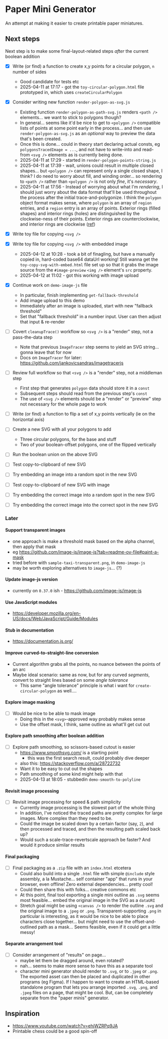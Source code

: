 # Paper Mini Generator

An attempt at making it easier to create printable paper miniatures.

## Next steps

Next step is to make some final-layout-related steps _after_ the current boolean addition

- [x] Write (or find) a function to create x,y points for a circular polygon, `n` number of sides
  - Good candidate for tests etc
  - 2025-04-11 at 17:17 - got the `toy-circular-polygon.html` file prototyped in, which uses `createCircularPolygon`

- [x] Consider writing new function `render-polygon-as-svg.js`
  - Existing function `render-polygon-as-path-svg.js` renders `<path />` elements... we want to stick to polygons though?
  - In general... seems like it'd be nice to get to `<polygon />` compatible lists of points at some point early in the process... and then use `render-polygon-as-svg.js` as an _optional_ way to preview the data that's been created.
  - Once this is done... could in theory start declaring actual consts, eg `polygonsTracedImage = ...`, and not have to write-into and read-from `<svg />` elements as is currently being done.
  - 2025-04-11 at 17:29 - started in `render-polygon-points-string.js`
  - 2025-04-11 at 17:39 - wait, unions could result in multiple closed shapes... but `<polygon />` can represent only a single closed shape, I think? I do need to worry about fill, and winding order... so rendering to `<path />` rather than `<polygon />` is not only _fine_, it's _necessary_.
  - 2025-04-11 at 17:56 - Instead of worrying about what I'm _rendering_, I should just worry about the data format that'll be used throughout the process after the initial trace-and-polygonize. I think the `polygon` object format makes sense, where `polygon` is an array of `region` entries, and a `region` entry is an array of points. Exterior rings (filled shapes) and interior rings (holes) are distinguished by the clockwise-ness of their points. Exterior rings are counterclockwise, and interior rings are clockwise ([ref](https://datatracker.ietf.org/doc/html/rfc7946#section-3.1.6))

- [x] Write toy file for copying `<svg />`
- [x] Write toy file for copying `<svg />` with embedded image
  - 2025-04-12 at 10:28 - took a bit of finagling, but have a manually copied in, hard-coded base64 dataUrl working! Still wanna get the `toy-copy-svg-with-embed.html` file set up so that it grabs the image source from the `#image-preview` `<img />` element's `src` property.
  - 2025-04-12 at 11:02 - got this working with image upload

- [x] Continue work on `demo-image-js` file
  - In particular, finish implementing `get-fallback-threshold`
  - Add image upload to this demo
  - Immediately after an image is uploaded, start with new "fallback threshold"
  - Set that "fallback threshold" in a number input. User can then adjust that input & re-render

- [ ] Covert `cleanupTrace()` workflow so `<svg />` is a "render" step, not a pass-the-data step
  - Note that previous `ImageTracer` step seems to yield an SVG string... gonna leave that for now
  - Docs on `ImageTracer` for later: <https://github.com/jankovicsandras/imagetracerjs>

- [ ] Review full workflow so that `<svg />` is a "render" step, not a middleman step
  - First step that generates `polygon` data should store it in a `const`
  - Subsequent steps should read from the previous step's `const`
  - The use of `<svg />` elements should be a "render" or "preview" step not necessary for the whole page to work

- [ ] Write (or find) a function to flip a set of x,y points vertically (ie on the horizontal axis)
- [ ] Create a new SVG with all your polygons to add
  - Three circular polygons, for the base and stuff
  - Two of your boolean-offset polygons, one of the flipped vertically
- [ ] Run the boolean union on the above SVG
- [ ] Test copy-to-clipboard of new SVG
- [ ] Try embedding an image into a random spot in the new SVG
- [ ] Test copy-to-clipboard of new SVG with image
- [ ] Try embedding the correct image into a random spot in the new SVG
- [ ] Try embedding the correct image into the correct spot in the new SVG

### Later

#### Support transparent images

- one approach is make a threshold mask based on the alpha channel, then apply that mask
- eg <https://github.com/image-js/image-js?tab=readme-ov-file#paint-a-mask>
- tried before with `sample-taxi-transparent.png`, in `demo-image-js`
- may be worth exploring alternatives to `image-js`... (?)

#### Update image-js version

- currently on `0.37.0` ish - <https://github.com/image-js/image-js>

#### Use JavaScript modules

- <https://developer.mozilla.org/en-US/docs/Web/JavaScript/Guide/Modules>

#### Stub in documentation

- <https://documentation.js.org/>

#### Improve curved-to-straight-line conversion

- Current algorithm grabs all the points, no nuance between the points of an arc
- Maybe ideal scenario: same as now, but for any curved _segments_, convert to straight lines based on some _angle tolerance_
  - This same "angle tolerance" principle is what i want for `create-circular-polygon` as well....

#### Explore image masking

- [ ] Would be nice to be able to mask image
  - Doing this in the `<svg>`-approved way probably makes sense
  - Use the offset mask, I think, same outline as what'll get cut out

#### Explore path smoothing after boolean addition

- [ ] Explore path smoothing, so scissors-based cutout is easier
  - <https://www.smoothsvg.com/> is a starting point
    - this was the first search result, could probably dive deeper
  - also this: <https://stackoverflow.com/a/28722732>
  - Want it to be easy to cut out the shapes
  - Path smoothing of some kind might help with that
  - 2025-04-13 at 18:05 - stubbedin `demo-smooth-to-polyline`

#### Revisit image processing

- [ ] Revisit image processing for speed & path simplicity
  - Currently image processing is the slowest part of the whole thing
  - In addition, I've noticed the traced paths are pretty complex for large images. More complex than they need to be.
  - Could the image be scaled down by a certain factor (say, `2`), and then processed and traced, and then the resulting path scaled back up?
  - Would such a scale-trace-revertscale approach be faster? And would it produce similar results

#### Final packaging

- [ ] Final packaging as a `.zip` file with an `index.html` etcetera
  - Could also build into a single `.html` file with simple `@include` style assembly, a la Mustache... self container "app" that runs in your browser, even offline! Zero external dependencies... pretty cool!
  - Could then share this with folks... creative commons etc
  - At this point, final tool exporting a single mini outline as `.svg` seems most feasible... embed the original image in the SVG as a `dataURI`
  - Stretch goal might be using `<canvas />` to render the outline `.svg` and the original image to a `.jpeg` or `.png`. Transparent-supporting `.png` in particular is interesting, as it would be nice to be able to place characters close together... but might need to use the offset-and-outlined path as a mask... Seems feasible, even if it could get a little messy!

#### Separate arrangement tool

- [ ] Consider arrangement of "results" on page...
  - maybe let them be dragged around, even rotated?
  - nah... seems to make more sense to have this as a separate tool
  - character mini generator should render to `.svg`, or to `.jpeg` or `.png`. The exported asset can then be placed and duplicated in other programs (eg Figma). If I happen to want to create an HTML-based standalone program that lets you arrange imported `.svg`, `.png`, and `.jpeg` files on a page, that might be cool. But, can be completely separate from the "paper minis" generator.

## Inspiration

- <https://www.youtube.com/watch?v=ehjWZRPq9JA>
- Printable chess could be a good spin-off
